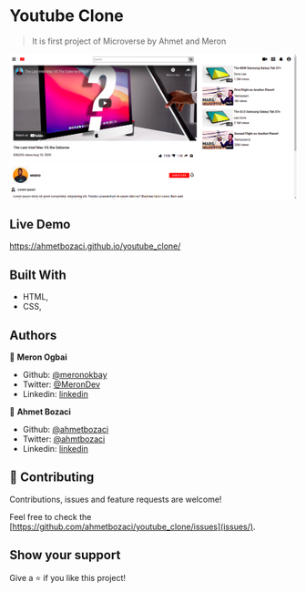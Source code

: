 # Youtube Clone

> It is first project of Microverse by Ahmet and Meron

![screenshot](./screenshot.png)
## Live Demo
https://ahmetbozaci.github.io/youtube_clone/

## Built With

- HTML,
- CSS,

## Authors

👤 **Meron Ogbai**

- Github: [@meronokbay](https://github.com/meronokbay)
- Twitter: [@MeronDev](https://twitter.com/MeronDev)
- Linkedin: [linkedin](https://linkedin.com/in/meron-ogbai-467414198/)

👤 **Ahmet Bozaci**

- Github: [@ahmetbozaci](https://github.com/ahmetbozaci)
- Twitter: [@ahmtbozaci](https://twitter.com/ahmtbozaci)
- Linkedin: [linkedin](https://linkedin.com/in/ahmetbozaci)

## 🤝 Contributing

Contributions, issues and feature requests are welcome!

Feel free to check the [https://github.com/ahmetbozaci/youtube_clone/issues](issues/).

## Show your support

Give a ⭐️ if you like this project!
